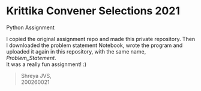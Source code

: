 # Krittika Convener Selections 2021
Python Assignment

I copied the original assignment repo and made this private repository. Then I downloaded the problem statement Notebook, wrote the program and uploaded it again in this repository, with the same name, *Problem_Statement*.  
It was a really fun assignment! :)

> Shreya JVS,  
> 200260021  
